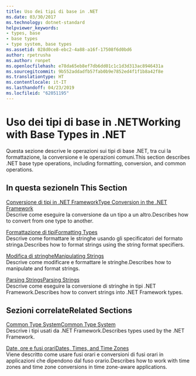 ```yaml
---
title: Uso dei tipi di base in .NET
ms.date: 03/30/2017
ms.technology: dotnet-standard
helpviewer_keywords:
- types, base
- base types
- type system, base types
ms.assetid: 028d0ce8-ebc2-4a88-a16f-17508f6d0bd6
author: rpetrusha
ms.author: ronpet
ms.openlocfilehash: e78da65eb8ef7db6dd01c1c1d3d313ac8946431a
ms.sourcegitcommit: 9b552addadfb57fab0b9e7852ed4f1f1b8a42f8e
ms.translationtype: HT
ms.contentlocale: it-IT
ms.lasthandoff: 04/23/2019
ms.locfileid: "62051195"
---
```

# <a name="working-with-base-types-in-net"></a><span data-ttu-id="f86e8-102">Uso dei tipi di base in .NET</span><span class="sxs-lookup"><span data-stu-id="f86e8-102">Working with Base Types in .NET</span></span>
<span data-ttu-id="f86e8-103">Questa sezione descrive le operazioni sui tipi di base .NET, tra cui la formattazione, la conversione e le operazioni comuni.</span><span class="sxs-lookup"><span data-stu-id="f86e8-103">This section describes .NET base type operations, including formatting, conversion, and common operations.</span></span>  
  
## <a name="in-this-section"></a><span data-ttu-id="f86e8-104">In questa sezione</span><span class="sxs-lookup"><span data-stu-id="f86e8-104">In This Section</span></span>  
 [<span data-ttu-id="f86e8-105">Conversione di tipi in .NET Framework</span><span class="sxs-lookup"><span data-stu-id="f86e8-105">Type Conversion in the .NET Framework</span></span>](../../../docs/standard/base-types/type-conversion.md)  
 <span data-ttu-id="f86e8-106">Descrive come eseguire la conversione da un tipo a un altro.</span><span class="sxs-lookup"><span data-stu-id="f86e8-106">Describes how to convert from one type to another.</span></span>  
  
 [<span data-ttu-id="f86e8-107">Formattazione di tipi</span><span class="sxs-lookup"><span data-stu-id="f86e8-107">Formatting Types</span></span>](../../../docs/standard/base-types/formatting-types.md)  
 <span data-ttu-id="f86e8-108">Descrive come formattare le stringhe usando gli specificatori del formato stringa.</span><span class="sxs-lookup"><span data-stu-id="f86e8-108">Describes how to format strings using the string format specifiers.</span></span>  
  
 [<span data-ttu-id="f86e8-109">Modifica di stringhe</span><span class="sxs-lookup"><span data-stu-id="f86e8-109">Manipulating Strings</span></span>](../../../docs/standard/base-types/manipulating-strings.md)  
 <span data-ttu-id="f86e8-110">Descrive come modificare e formattare le stringhe.</span><span class="sxs-lookup"><span data-stu-id="f86e8-110">Describes how to manipulate and format strings.</span></span>  
  
 [<span data-ttu-id="f86e8-111">Parsing Strings</span><span class="sxs-lookup"><span data-stu-id="f86e8-111">Parsing Strings</span></span>](../../../docs/standard/base-types/parsing-strings.md)  
 <span data-ttu-id="f86e8-112">Descrive come eseguire la conversione di stringhe in tipi .NET Framework.</span><span class="sxs-lookup"><span data-stu-id="f86e8-112">Describes how to convert strings into .NET Framework types.</span></span>  
  
## <a name="related-sections"></a><span data-ttu-id="f86e8-113">Sezioni correlate</span><span class="sxs-lookup"><span data-stu-id="f86e8-113">Related Sections</span></span>  
 [<span data-ttu-id="f86e8-114">Common Type System</span><span class="sxs-lookup"><span data-stu-id="f86e8-114">Common Type System</span></span>](../../../docs/standard/base-types/common-type-system.md)  
 <span data-ttu-id="f86e8-115">Descrive i tipi usati da .NET Framework.</span><span class="sxs-lookup"><span data-stu-id="f86e8-115">Describes types used by the .NET Framework.</span></span>  
  
 [<span data-ttu-id="f86e8-116">Date, ore e fusi orari</span><span class="sxs-lookup"><span data-stu-id="f86e8-116">Dates, Times, and Time Zones</span></span>](../../../docs/standard/datetime/index.md)  
 <span data-ttu-id="f86e8-117">Viene descritto come usare fusi orari e conversioni di fusi orari in applicazioni che dipendono dal fuso orario.</span><span class="sxs-lookup"><span data-stu-id="f86e8-117">Describes how to work with time zones and time zone conversions in time zone-aware applications.</span></span>
